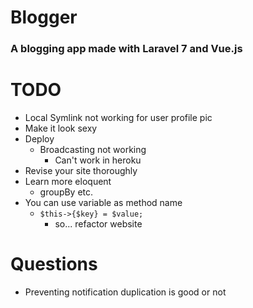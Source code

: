 # Blogger

### A blogging app made with Laravel 7 and Vue.js

# TODO
* Local Symlink not working for user profile pic
* Make it look sexy
* Deploy
    * Broadcasting not working
        * Can't work in heroku
* Revise your site thoroughly
* Learn more eloquent
    * groupBy etc.
* You can use variable as method name
    * `$this->{$key} = $value;`
        * so... refactor website

# Questions

* Preventing notification duplication is good or not